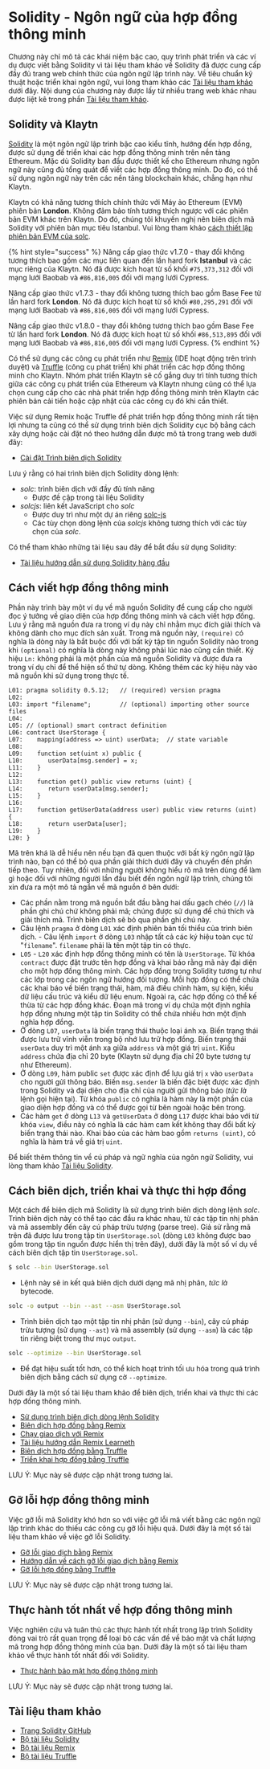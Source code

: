 # Solidity - Ngôn ngữ của hợp đồng thông minh <a id="solidity-smart-contract-language"></a>

Chương này chỉ mô tả các khái niệm bậc cao, quy trình phát triển và các ví dụ được viết bằng Solidity vì tài liệu tham khảo về Solidity đã được cung cấp đầy đủ trang web chính thức của ngôn ngữ lập trình này. Về tiêu chuẩn kỹ thuật hoặc triển khai ngôn ngữ, vui lòng tham khảo các [Tài liệu tham khảo](#references) dưới đây. Nội dung của chương này được lấy từ nhiều trang web khác nhau được liệt kê trong phần [Tài liệu tham khảo](#references).

## Solidity và Klaytn <a id="solidity-and-klaytn"></a>

[Solidity](https://github.com/ethereum/solidity) là một ngôn ngữ lập trình bậc cao kiểu tĩnh, hướng đến hợp đồng, được sử dụng để triển khai các hợp đồng thông minh trên nền tảng Ethereum. Mặc dù Solidity ban đầu được thiết kế cho Ethereum nhưng ngôn ngữ này cũng đủ tổng quát để viết các hợp đồng thông minh. Do đó, có thể sử dụng ngôn ngữ này trên các nền tảng blockchain khác, chẳng hạn như Klaytn.

Klaytn có khả năng tương thích chính thức với Máy ảo Ethereum (EVM) phiên bản **London**. Không đảm bảo tính tương thích ngược với các phiên bản EVM khác trên Klaytn. Do đó, chúng tôi khuyến nghị nên biên dịch mã Solidity với phiên bản mục tiêu Istanbul. Vui lòng tham khảo [cách thiết lập phiên bản EVM của solc](https://solidity.readthedocs.io/en/latest/using-the-compiler.html#setting-the-evm-version-to-target).

{% hint style="success" %}
Nâng cấp giao thức v1.7.0 - thay đổi không tương thích bao gồm các mục liên quan đến lần hard fork **Istanbul** và các mục riêng của Klaytn. Nó đã được kích hoạt từ số khối `#75,373,312` đối với mạng lưới Baobab và `#86,816,005` đối với mạng lưới Cypress.

Nâng cấp giao thức v1.7.3 - thay đổi không tương thích bao gồm Base Fee từ lần hard fork **London**. Nó đã được kích hoạt từ số khối `#80,295,291` đối với mạng lưới Baobab và `#86,816,005` đối với mạng lưới Cypress.

Nâng cấp giao thức v1.8.0 - thay đổi không tương thích bao gồm Base Fee từ lần hard fork **London**. Nó đã được kích hoạt từ số khối `#86,513,895` đối với mạng lưới Baobab và `#86,816,005` đối với mạng lưới Cypress.
{% endhint %}

Có thể sử dụng các công cụ phát triển như [Remix](https://remix.ethereum.org/) \(IDE hoạt động trên trình duyệt\) và [Truffle](https://github.com/trufflesuite/truffle) \(công cụ phát triển\) khi phát triển các hợp đồng thông minh cho Klaytn. Nhóm phát triển Klaytn sẽ cố gắng duy trì tính tương thích giữa các công cụ phát triển của Ethereum và Klaytn nhưng cũng có thể lựa chọn cung cấp cho các nhà phát triển hợp đồng thông minh trên Klaytn các phiên bản cải tiến hoặc cập nhật của các công cụ đó khi cần thiết.

Việc sử dụng Remix hoặc Truffle để phát triển hợp đồng thông minh rất tiện lợi nhưng ta cũng có thể sử dụng trình biên dịch Solidity cục bộ bằng cách xây dựng hoặc cài đặt nó theo hướng dẫn được mô tả trong trang web dưới đây:

* [Cài đặt Trình biên dịch Solidity](https://docs.soliditylang.org/en/latest/installing-solidity.html)

Lưu ý rằng có hai trình biên dịch Solidity dòng lệnh:

* _solc_: trình biên dịch với đầy đủ tính năng
  * Được đề cập trong tài liệu Solidity
* _solcjs_: liên kết JavaScript cho _solc_
  * Được duy trì như một dự án riêng [solc-js](https://github.com/ethereum/solc-js)
  * Các tùy chọn dòng lệnh của _solcjs_ không tương thích với các tùy chọn của _solc_.

Có thể tham khảo những tài liệu sau đây để bắt đầu sử dụng Solidity:

* [Tài liệu hướng dẫn sử dụng Solidity hàng đầu](https://medium.com/coinmonks/top-solidity-tutorials-4e7adcacced8)

## Cách viết hợp đồng thông minh <a id="how-to-write-a-smart-contract"></a>

Phần này trình bày một ví dụ về mã nguồn Solidity để cung cấp cho người đọc ý tưởng về giao diện của hợp đồng thông minh và cách viết hợp đồng. Lưu ý rằng mã nguồn đưa ra trong ví dụ này chỉ nhằm mục đích giải thích và không dành cho mục đích sản xuất. Trong mã nguồn này, `(require)` có nghĩa là dòng này là bắt buộc đối với bất kỳ tập tin nguồn Solidity nào trong khi `(optional)` có nghĩa là dòng này không phải lúc nào cũng cần thiết. Ký hiệu `Ln:` không phải là một phần của mã nguồn Solidity và được đưa ra trong ví dụ chỉ để thể hiện số thứ tự dòng. Không thêm các ký hiệu này vào mã nguồn khi sử dụng trong thực tế.

```text
L01: pragma solidity 0.5.12;   // (required) version pragma
L02:
L03: import "filename";        // (optional) importing other source files
L04:
L05: // (optional) smart contract definition
L06: contract UserStorage {
L07:    mapping(address => uint) userData;  // state variable
L08:
L09:    function set(uint x) public {
L10:       userData[msg.sender] = x;
L11:    }
L12:
L13:    function get() public view returns (uint) {
L14:       return userData[msg.sender];
L15:    }
L16:
L17:    function getUserData(address user) public view returns (uint) {
L18:       return userData[user];
L19:    }
L20: }
```

Mã trên khá là dễ hiểu nên nếu bạn đã quen thuộc với bất kỳ ngôn ngữ lập trình nào, bạn có thể bỏ qua phần giải thích dưới đây và chuyển đến phần tiếp theo. Tuy nhiên, đối với những người không hiểu rõ mã trên dùng để làm gì hoặc đối với những người lần đầu biết đến ngôn ngữ lập trình, chúng tôi xin đưa ra một mô tả ngắn về mã nguồn ở bên dưới:

* Các phần nằm trong mã nguồn bắt đầu bằng hai dấu gạch chéo \(`//`\) là phần ghi chú chứ không phải mã; chúng được sử dụng để chú thích và giải thích mã.  Trình biên dịch sẽ bỏ qua phần ghi chú này.
* Câu lệnh `pragma` ở dòng `L01` xác định phiên bản tối thiểu của trình biên dịch.  - Câu lệnh `import` ở dòng `L03` nhập tất cả các ký hiệu toàn cục từ "`filename`".  `filename` phải là tên một tập tin có thực.
* `L05` - `L20` xác định hợp đồng thông minh có tên là `UserStorage`.  Từ khóa `contract` được đặt trước tên hợp đồng và khai báo rằng mã này đại diện cho một hợp đồng thông minh.  Các hợp đồng trong Solidity tương tự như các lớp trong các ngôn ngữ hướng đối tượng.  Mỗi hợp đồng có thể chứa các khai báo về biến trạng thái, hàm, mã điều chỉnh hàm, sự kiện, kiểu dữ liệu cấu trúc và kiểu dữ liệu enum.  Ngoài ra, các hợp đồng có thể kế thừa từ các hợp đồng khác.  Đoạn mã trong ví dụ chứa một định nghĩa hợp đồng nhưng một tập tin Solidity có thể chứa nhiều hơn một định nghĩa hợp đồng.
* Ở dòng `L07`, `userData` là biến trạng thái thuộc loại ánh xạ.  Biến trạng thái được lưu trữ vĩnh viễn trong bộ nhớ lưu trữ hợp đồng.  Biến trạng thái `userData` duy trì một ánh xạ giữa `address` và một giá trị `uint`.  Kiểu `address` chứa địa chỉ 20 byte \(Klaytn sử dụng địa chỉ 20 byte tương tự như Ethereum\).
* Ở dòng `L09`, hàm public `set` được xác định để lưu giá trị `x` vào `userData` cho người gửi thông báo.  Biến `msg.sender` là biến đặc biệt được xác định trong Solidity và đại diện cho địa chỉ của người gửi thông báo \(_tức là_ lệnh gọi hiện tại\).  Từ khóa `public` có nghĩa là hàm này là một phần của giao diện hợp đồng và có thể được gọi từ bên ngoài hoặc bên trong.
* Các hàm `get` ở dòng `L13` và `getUserData` ở dòng `L17` được khai báo với từ khóa `view`, điều này có nghĩa là các hàm cam kết không thay đổi bất kỳ biến trạng thái nào.  Khai báo của các hàm bao gồm `returns (uint)`, có nghĩa là hàm trả về giá trị `uint`.

Để biết thêm thông tin về cú pháp và ngữ nghĩa của ngôn ngữ Solidity, vui lòng tham khảo [Tài liệu Solidity](https://docs.soliditylang.org/).

## Cách biên dịch, triển khai và thực thi hợp đồng <a id="how-to-compile-deploy-and-execute"></a>

Một cách để biên dịch mã Solidity là sử dụng trình biên dịch dòng lệnh _solc_. Trình biên dịch này có thể tạo các đầu ra khác nhau, từ các tập tin nhị phân và mã assembly đến cây cú pháp trừu tượng \(parse tree\). Giả sử rằng mã trên đã được lưu trong tập tin `UserStorage.sol` \(dòng `L03` không được bao gồm trong tập tin nguồn được hiển thị trên đây\), dưới đây là một số ví dụ về cách biên dịch tập tin `UserStorage.sol`.

```bash
$ solc --bin UserStorage.sol
```

* Lệnh này sẽ in kết quả biên dịch dưới dạng mã nhị phân, _tức là_ bytecode.

```bash
solc -o output --bin --ast --asm UserStorage.sol
```

* Trình biên dịch tạo một tập tin nhị phân \(sử dụng `--bin`\), cây cú pháp trừu tượng \(sử dụng `--ast`\) và mã assembly \(sử dụng `--asm`\) là các tập tin riêng biệt trong thư mục `output`.

```bash
solc --optimize --bin UserStorage.sol
```

* Để đạt hiệu suất tốt hơn, có thể kích hoạt trình tối ưu hóa trong quá trình biên dịch bằng cách sử dụng cờ `--optimize`.

Dưới đây là một số tài liệu tham khảo để biên dịch, triển khai và thực thi các hợp đồng thông minh.

* [Sử dụng trình biên dịch dòng lệnh Solidity](https://docs.soliditylang.org/en/latest/using-the-compiler.html)
* [Biên dịch hợp đồng bằng Remix](https://remix-ide.readthedocs.io/en/stable/compile.html)
* [Chạy giao dịch với Remix](https://remix-ide.readthedocs.io/en/stable/run.html)
* [Tài liệu hướng dẫn Remix Learneth](https://remix-ide.readthedocs.io/en/latest/remix_tutorials_learneth.html)
* [Biên dịch hợp đồng bằng Truffle](https://trufflesuite.com/docs/truffle/getting-started/compiling-contracts)
* [Triển khai hợp đồng bằng Truffle](https://trufflesuite.com/docs/truffle/getting-started/running-migrations)

LƯU Ý: Mục này sẽ được cập nhật trong tương lai.

## Gỡ lỗi hợp đồng thông minh <a id="debugging-smart-contracts"></a>

Việc gỡ lỗi mã Solidity khó hơn so với việc gỡ lỗi mã viết bằng các ngôn ngữ lập trình khác do thiếu các công cụ gỡ lỗi hiệu quả. Dưới đây là một số tài liệu tham khảo về việc gỡ lỗi Solidity.

* [Gỡ lỗi giao dịch bằng Remix](https://remix-ide.readthedocs.io/en/latest/debugger.html)
* [Hướng dẫn về cách gỡ lỗi giao dịch bằng Remix](https://remix-ide.readthedocs.io/en/latest/tutorial_debug.html)
* [Gỡ lỗi hợp đồng bằng Truffle](https://trufflesuite.com/docs/truffle/getting-started/using-the-truffle-debugger/)

LƯU Ý: Mục này sẽ được cập nhật trong tương lai.

## Thực hành tốt nhất về hợp đồng thông minh <a id="smart-contract-best-practices"></a>

Việc nghiên cứu và tuân thủ các thực hành tốt nhất trong lập trình Solidity đóng vai trò rất quan trọng để loại bỏ các vấn đề về bảo mật và chất lượng mã trong hợp đồng thông minh của bạn. Dưới đây là một số tài liệu tham khảo về thực hành tốt nhất đối với Solidity.

* [Thực hành bảo mật hợp đồng thông minh](https://github.com/ConsenSys/smart-contract-best-practices)

LƯU Ý: Mục này sẽ được cập nhật trong tương lai.

## Tài liệu tham khảo <a id="references"></a>

* [Trang Solidity GitHub](https://github.com/ethereum/solidity)
* [Bộ tài liệu Solidity](https://solidity.readthedocs.io/en/latest/index.html)
* [Bộ tài liệu Remix](https://remix-ide.readthedocs.io/en/latest/)
* [Bộ tài liệu Truffle](https://trufflesuite.com/docs/truffle/)

